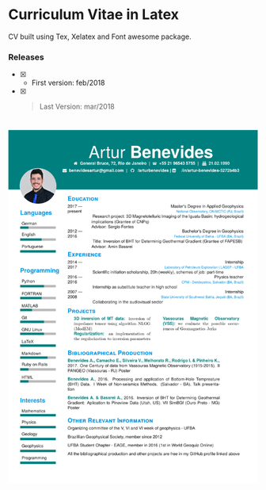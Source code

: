 # Curriculum Vitae in Latex

CV built using Tex, Xelatex and Font awesome package.

### Releases

- [x] * First version: feb/2018

- [x] >Last Version: mar/2018


#

<img src='https://github.com/arturbenevides/cv/blob/master/canvas.png' width=1000> 
